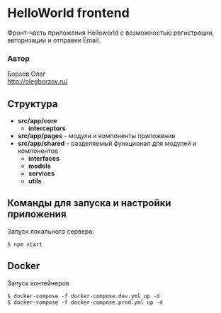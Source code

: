 # HelloWorld frontend
Фронт-часть приложения Helloworld с возможностью регистрации, авторизации и отправки Email.

### Автор
Борзов Олег<br>
http://olegborzov.ru/

## Структура
- **src/app/core**
    - **interceptors**
- **src/app/pages** - модули и компоненты приложения
- **src/app/shared** - разделяемый функционал для модулей и компонентов
    - **interfaces**
    - **models**
    - **services**
    - **utils**

## Команды для запуска и настройки приложения 
Запуск локального сервера:
```
$ npm start
```

## Docker
Запуск контейнеров
```
$ docker-compose -f docker-compose.dev.yml up -d
$ docker-compose -f docker-compose.prod.yml up -d
```
